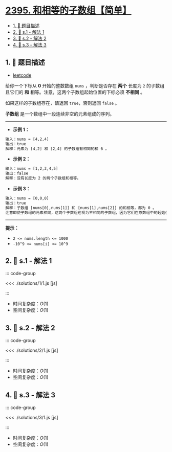 # [2395. 和相等的子数组【简单】](https://github.com/tnotesjs/TNotes.leetcode/tree/main/notes/2395.%20%E5%92%8C%E7%9B%B8%E7%AD%89%E7%9A%84%E5%AD%90%E6%95%B0%E7%BB%84%E3%80%90%E7%AE%80%E5%8D%95%E3%80%91)

<!-- region:toc -->

- [1. 📝 题目描述](#1--题目描述)
- [2. 🎯 s.1 - 解法 1](#2--s1---解法-1)
- [3. 🎯 s.2 - 解法 2](#3--s2---解法-2)
- [4. 🎯 s.3 - 解法 3](#4--s3---解法-3)

<!-- endregion:toc -->

## 1. 📝 题目描述

- [leetcode](https://leetcode.cn/problems/find-subarrays-with-equal-sum)

给你一个下标从 **0** 开始的整数数组 `nums` ，判断是否存在 **两个** 长度为 `2` 的子数组且它们的 **和** 相等。注意，这两个子数组起始位置的下标必须 **不相同** 。

如果这样的子数组存在，请返回 `true`，否则返回 `false` 。

**子数组** 是一个数组中一段连续非空的元素组成的序列。

---

- **示例 1：**

```txt
输入：nums = [4,2,4]
输出：true
解释：元素为 [4,2] 和 [2,4] 的子数组有相同的和 6 。
```

- **示例 2：**

```txt
输入：nums = [1,2,3,4,5]
输出：false
解释：没有长度为 2 的两个子数组和相等。
```

- **示例 3：**

```txt
输入：nums = [0,0,0]
输出：true
解释：子数组 [nums[0],nums[1]] 和 [nums[1],nums[2]] 的和相等，都为 0 。
注意即使子数组的元素相同，这两个子数组也视为不相同的子数组，因为它们在原数组中的起始位置不同。
```

---

**提示：**

- `2 <= nums.length <= 1000`
- `-10^9 <= nums[i] <= 10^9`

## 2. 🎯 s.1 - 解法 1

::: code-group

<<< ./solutions/1/1.js [js]

:::

- 时间复杂度：$O(1)$
- 空间复杂度：$O(1)$

## 3. 🎯 s.2 - 解法 2

::: code-group

<<< ./solutions/2/1.js [js]

:::

- 时间复杂度：$O(1)$
- 空间复杂度：$O(1)$

## 4. 🎯 s.3 - 解法 3

::: code-group

<<< ./solutions/3/1.js [js]

:::

- 时间复杂度：$O(1)$
- 空间复杂度：$O(1)$
